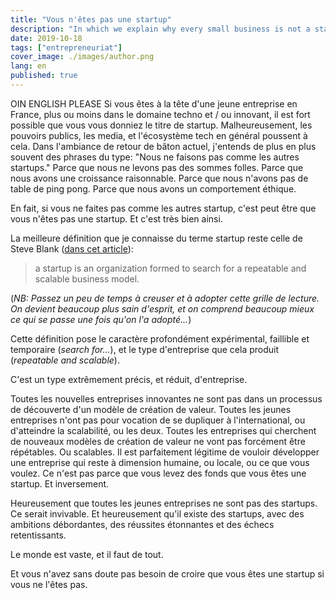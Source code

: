 ```yaml
---
title: "Vous n'êtes pas une startup"
description: "In which we explain why every small business is not a startup - and so what is a startup"
date: 2019-10-18
tags: ["entrepreneuriat"]
cover_image: ./images/author.png
lang: en
published: true
---
```

OIN ENGLISH PLEASE
Si vous êtes à la tête d'une jeune entreprise en France, plus ou moins dans le domaine techno et / ou innovant, il est fort possible que vous vous donniez le titre de startup.
Malheureusement, les pouvoirs publics, les media, et l'écosystème tech en général poussent à cela. Dans l'ambiance de retour de bâton actuel, j'entends de plus en plus souvent des phrases du type: "Nous ne faisons pas comme les autres startups." Parce que nous ne levons pas des sommes folles. Parce que nous avons une croissance raisonnable. Parce que nous n'avons pas de table de ping pong. Parce que nous avons un comportement éthique.

En fait, si vous ne faites pas comme les autres startup, c'est peut être que vous n'êtes pas une startup. Et c'est très bien ainsi.

La meilleure définition que je connaisse du terme startup reste celle de Steve Blank ([dans cet article](https://steveblank.com/2010/01/25/whats-a-startup-first-principles/)):

>a startup is an organization formed to search for a repeatable and scalable business model.

(_NB: Passez un peu de temps à creuser et à adopter cette grille de lecture. On devient beaucoup plus sain d'esprit, et on comprend beaucoup mieux ce qui se passe une fois qu'on l'a adopté..._)

Cette définition pose le caractère profondément expérimental, faillible et temporaire (_search for..._), et le type d'entreprise que cela produit (_repeatable and scalable_).

C'est un type extrêmement précis, et réduit, d'entreprise.

Toutes les nouvelles entreprises innovantes ne sont pas dans un processus de découverte d'un modèle de création de valeur.
Toutes les jeunes entreprises n'ont pas pour vocation de se dupliquer à l'international, ou d'atteindre la scalabilité, ou les deux.
Toutes les entreprises qui cherchent de nouveaux modèles de création de valeur ne vont pas forcément être répétables. Ou scalables. Il est parfaitement légitime de vouloir développer une entreprise qui reste à dimension humaine, ou locale, ou ce que vous voulez.
Ce n'est pas parce que vous levez des fonds que vous êtes une startup. Et inversement.


Heureusement que toutes les jeunes entreprises ne sont pas des startups. Ce serait invivable.
Et heureusement qu'il existe des startups, avec des ambitions débordantes, des réussites étonnantes et des échecs retentissants.

Le monde est vaste, et il faut de tout.

Et vous n'avez sans doute pas besoin de croire que vous êtes une startup si vous ne l'êtes pas.
